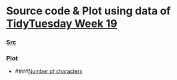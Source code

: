 # Source code & Plot using data of [TidyTuesday Week 19](https://github.com/rfordatascience/tidytuesday/blob/master/data/2020/2020-05-05/readme.md)
### [Src]()
### Plot
- ####[Number of characters]()
